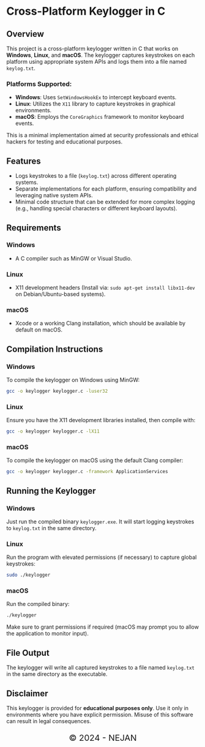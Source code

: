 # Cross-Platform Keylogger in C

## Overview

This project is a cross-platform keylogger written in C that works on **Windows**, **Linux**, and **macOS**. The keylogger captures keystrokes on each platform using appropriate system APIs and logs them into a file named `keylog.txt`.

### Platforms Supported:
- **Windows**: Uses `SetWindowsHookEx` to intercept keyboard events.
- **Linux**: Utilizes the `X11` library to capture keystrokes in graphical environments.
- **macOS**: Employs the `CoreGraphics` framework to monitor keyboard events.

This is a minimal implementation aimed at security professionals and ethical hackers for testing and educational purposes.

## Features
- Logs keystrokes to a file (`keylog.txt`) across different operating systems.
- Separate implementations for each platform, ensuring compatibility and leveraging native system APIs.
- Minimal code structure that can be extended for more complex logging (e.g., handling special characters or different keyboard layouts).

## Requirements

### Windows
- A C compiler such as MinGW or Visual Studio.
  
### Linux
- X11 development headers (Install via: `sudo apt-get install libx11-dev` on Debian/Ubuntu-based systems).

### macOS
- Xcode or a working Clang installation, which should be available by default on macOS.

## Compilation Instructions

### Windows
To compile the keylogger on Windows using MinGW:

```bash
gcc -o keylogger keylogger.c -luser32
```

### Linux
Ensure you have the X11 development libraries installed, then compile with:

```bash
gcc -o keylogger keylogger.c -lX11
```

### macOS
To compile the keylogger on macOS using the default Clang compiler:

```bash
gcc -o keylogger keylogger.c -framework ApplicationServices
```

## Running the Keylogger

### Windows
Just run the compiled binary `keylogger.exe`. It will start logging keystrokes to `keylog.txt` in the same directory.

### Linux
Run the program with elevated permissions (if necessary) to capture global keystrokes:

```bash
sudo ./keylogger
```

### macOS
Run the compiled binary:

```bash
./keylogger
```

Make sure to grant permissions if required (macOS may prompt you to allow the application to monitor input).

## File Output
The keylogger will write all captured keystrokes to a file named `keylog.txt` in the same directory as the executable.

## Disclaimer
This keylogger is provided for <b>educational purposes only</b>. Use it only in environments where you have explicit permission. Misuse of this software can result in legal consequences.

<p style="text-align:center; font-size:22px"> © 2024 - NEJAN </p>
